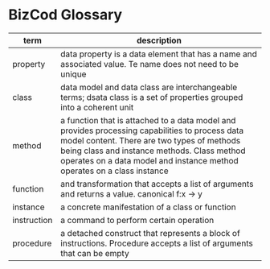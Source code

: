 # BizCod Glossary 



| term                           | description   |
|--------------------------------|------------------------------------------------------------------------|
| property                           | data property is a data element that has a name and associated value. Te name does not need to be unique                   |
| class                    | data model and data class are interchangeable terms; dsata class is a set of properties grouped into a coherent unit                                       | 
| method                     | a function that is attached to a data model and provides processing capabilities to process data model content. There are two types of methods being class and instance methods. Class method operates on a data model and instance method operates on a class instance      | 
| function                     | and transformation that accepts a list of arguments and returns a value. canonical f:x -> y                                        | 
| instance                     | a concrete manifestation of a class or function                                      | 
| instruction                     | a command to perform certain operation                                      | 
| procedure                     | a detached construct that represents a block of instructions. Procedure accepts a list of arguments that can be empty                                   | 
